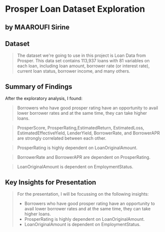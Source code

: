 # Prosper Loan Dataset Exploration
## by MAAROUFI Sirine


## Dataset

> The dataset we're going to use in this project is Loan Data from Prosper. This data set contains 113,937 loans with 81 variables on each loan, including loan amount, borrower rate (or interest rate), current loan status, borrower income, and many others.


## Summary of Findings

After the exploratory analysis, I found: 
> Borrowers who have good prosper rating have an opportunity to avail lower borrower rates and at the same time, they can take higher loans.

> ProsperScore, ProsperRating,EstimatedReturn, EstimatedLoss, EstimatedEffectiveYield, LenderYield, BorrowerRate, and BorrowerAPR are strongly correlated between each other.

> ProsperRating is highly dependent on LoanOriginalAmount.

> BorrowerRate and BorrowerAPR are dependent on ProsperRating.

> LoanOriginalAmount is dependent on EmploymentStatus. 


## Key Insights for Presentation

> For the presentation, I will be focussing on the following insights:
> * Borrowers who have good prosper rating have an opportunity to avail lower borrower rates and at the same time, they can take higher loans.
> * ProsperRating is highly dependent on LoanOriginalAmount.
> * LoanOriginalAmount is dependent on EmploymentStatus. 

